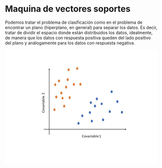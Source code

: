 # Maquina de vectores soportes
Podemos tratar el problema de clasificación como en el problema de encontrar un plano 
(hiperplano, en general) para separar los datos. Es decir, tratar de dividir el espacio
donde están distribuidos los datos, idealmente, de manera que los datos con respuesta
positiva queden del lado positivo del plano y análogamente para los datos con respuesta negativa.

![Indice de refraccion](https://github.com/EfrainSO/diplomado/blob/main/Proyecto%202/Modelos%20clasificadores/SVM/Imagenes/variables.jpeg)

